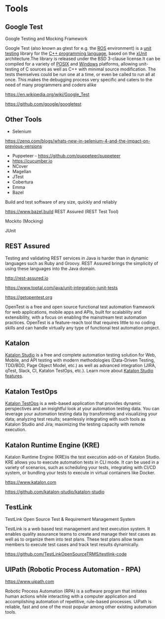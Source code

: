 # Tools

## Google Test

Google Testing and Mocking Framework

Google Test (also known as gtest for e.g. the [ROS](https://en.wikipedia.org/wiki/Robot_Operating_System) environment) is a [unit testing](https://en.wikipedia.org/wiki/Unit_testing) library for the [C++ programming language](https://en.wikipedia.org/wiki/C%2B%2B), based on the [xUnit](https://en.wikipedia.org/wiki/XUnit) architecture.The library is released under the BSD 3-clause license.It can be compiled for a variety of [POSIX](https://en.wikipedia.org/wiki/POSIX) and [Windows](https://en.wikipedia.org/wiki/Microsoft_Windows) platforms, allowing unit-testing of C sources as well as C++ with minimal source modification. The tests themselves could be run one at a time, or even be called to run all at once. This makes the debugging process very specific and caters to the need of many programmers and coders alike

<https://en.wikipedia.org/wiki/Google_Test>

<https://github.com/google/googletest>

## Other Tools

- Selenium

<https://zenq.com/blogs/whats-new-in-selenium-4-and-the-impact-on-previous-versions>

- Puppeteer - <https://github.com/puppeteer/puppeteer>
- <https://cucumber.io>
- NCover
- Magellan
- JTest
- Cobertura
- Emma
- Bazel

Build and test software of any size, quickly and reliably

<https://www.bazel.build>
REST Assured (REST Test Tool)

Mockito (Mocking)

JUnit

## REST Assured

Testing and validating REST services in Java is harder than in dynamic languages such as Ruby and Groovy. REST Assured brings the simplicity of using these languages into the Java domain.

<http://rest-assured.io>

<https://www.toptal.com/java/unit-integration-junit-tests>

<https://getopentest.org>

OpenTest is a free and open source functional test automation framework for web applications, mobile apps and APIs, built for scalability and extensibility, with a focus on enabling the mainstream test automation practices. OpenTest is a feature-reach tool that requires little to no coding skills and can handle virtually any type of functional test automation project.

## Katalon

[Katalon Studio](https://www.katalon.com) is a free and complete automation testing solution for Web, Mobile, and API testing with modern methodologies (Data-Driven Testing, TDD/BDD, Page Object Model, etc.) as well as advanced integration (JIRA, qTest, Slack, CI, Katalon TestOps, etc.). Learn more about [Katalon Studio features](https://www.katalon.com/features/).

## Katalon TestOps

[Katalon TestOps](https://analytics.katalon.com) is a web-based application that provides dynamic perspectives and an insightful look at your automation testing data. You can leverage your automation testing data by transforming and visualizing your data; analyzing test results; seamlessly integrating with such tools as Katalon Studio and Jira; maximizing the testing capacity with remote execution.

## Katalon Runtime Engine (KRE)

Katalon Runtime Engine (KRE)is the test execution add-on of Katalon Studio. KRE allows you to execute automation tests in CLI mode. It can be used in a variety of scenarios, such as scheduling your tests, integrating with CI/CD system, or bundling your tests to execute in virtual containers like Docker.

<https://www.katalon.com>

<https://github.com/katalon-studio/katalon-studio>

## TestLink

TestLink Open Source Test & Requirement Management System

TestLink is a web based test management and test execution system. It enables quality assurance teams to create and manage their test cases as well as to organize them into test plans. These test plans allow team members to execute test cases and track test results dynamically.

<https://github.com/TestLinkOpenSourceTRMS/testlink-code>

## UIPath (Robotic Process Automation - RPA)

<https://www.uipath.com>

Robotic Process Automation (RPA) is a software program that imitates human actions while interacting with a computer application and accomplishing automation of repetitive, rule-based processes. UiPath is reliable, fast and one of the most popular among other existing automation tools.
